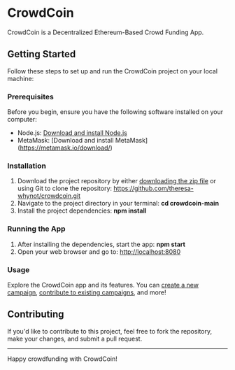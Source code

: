 # CrowdCoin

CrowdCoin is a Decentralized Ethereum-Based Crowd Funding App.

## Getting Started

Follow these steps to set up and run the CrowdCoin project on your local machine:

### Prerequisites

Before you begin, ensure you have the following software installed on your computer:

- Node.js: [Download and install Node.js](https://nodejs.org/)
- MetaMask: [Download and install MetaMask] (https://metamask.io/download/)

### Installation

1. Download the project repository by either [downloading the zip file](https://github.com/theresa-whynot/crowdcoin/archive/main.zip) or using Git to clone the repository: https://github.com/theresa-whynot/crowdcoin.git
2. Navigate to the project directory in your terminal: **cd crowdcoin-main**
3. Install the project dependencies: **npm install**
   
### Running the App

1. After installing the dependencies, start the app: **npm start**
2. Open your web browser and go to: [http://localhost:8080](http://localhost:8080)

### Usage

Explore the CrowdCoin app and its features. You can [create a new campaign](#), [contribute to existing campaigns](#), and more!

## Contributing

If you'd like to contribute to this project, feel free to fork the repository, make your changes, and submit a pull request.

---

Happy crowdfunding with CrowdCoin!
